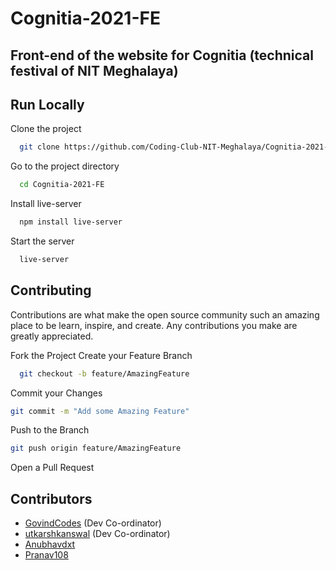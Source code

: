 # Cognitia-2021-FE

## Front-end of the website for **Cognitia** (technical festival of NIT Meghalaya)

## Run Locally

Clone the project

```bash
  git clone https://github.com/Coding-Club-NIT-Meghalaya/Cognitia-2021-FE
```

Go to the project directory

```bash
  cd Cognitia-2021-FE
```

Install live-server

```bash
  npm install live-server
```

Start the server

```bash
  live-server
```

## Contributing

Contributions are what make the open source community such an amazing place to be learn, inspire, and create. Any contributions you make are greatly appreciated.

Fork the Project
Create your Feature Branch

```bash
  git checkout -b feature/AmazingFeature
```

Commit your Changes

```bash
git commit -m "Add some Amazing Feature"
```

Push to the Branch

```bash
git push origin feature/AmazingFeature
```

Open a Pull Request

## Contributors

- [GovindCodes](https://github.com/GovindCodes) (Dev Co-ordinator)
- [utkarshkanswal](https://github.com/utkarshkanswal) (Dev Co-ordinator)
- [Anubhavdxt](https://www.github.com/Anubhavdxt)
- [Pranav108](https://github.com/Pranav108)
